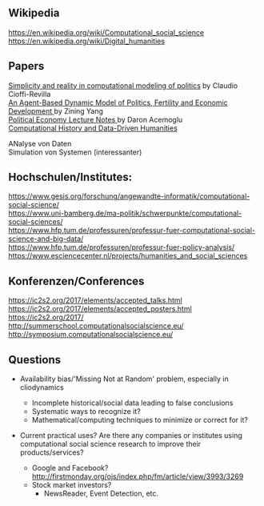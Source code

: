 Wikipedia
-------------------
https://en.wikipedia.org/wiki/Computational_social_science           
https://en.wikipedia.org/wiki/Digital_humanities

Papers
-------------------
[Simplicity and reality in computational modeling of politics](https://link.springer.com/article/10.1007/s10588-008-9042-2) by     Claudio Cioffi-Revilla         
[An Agent-Based Dynamic Model of Politics, Fertility
and Economic Development
](http://computationalsocialscience.org/wp-content/uploads/2015/10/CSSSA_2015_submission_3.pdf) by Zining Yang         
[Political Economy Lecture Notes
](https://economics.mit.edu/files/8753) by Daron Acemoglu         
[Computational History and Data-Driven Humanities
](https://www.springer.com/us/book/9783319462233)


ANalyse von Daten         
Simulation von Systemen (interessanter)

Hochschulen/Institutes:
-------------------
https://www.gesis.org/forschung/angewandte-informatik/computational-social-science/         
https://www.uni-bamberg.de/ma-politik/schwerpunkte/computational-social-sciences/         
https://www.hfp.tum.de/professuren/professur-fuer-computational-social-science-and-big-data/         
https://www.hfp.tum.de/professuren/professur-fuer-policy-analysis/         
https://www.esciencecenter.nl/projects/humanities_and_social_sciences         

Konferenzen/Conferences
-------------------
https://ic2s2.org/2017/elements/accepted_talks.html         
https://ic2s2.org/2017/elements/accepted_posters.html         
https://ic2s2.org/2017/         
http://summerschool.computationalsocialscience.eu/         
http://symposium.computationalsocialscience.eu/         


Questions
---------------------

* Availability bias/'Missing Not at Random' problem, especially in cliodynamics
    - Incomplete historical/social data leading to false conclusions
    - Systematic ways to recognize it? 
    - Mathematical/computing techniques to minimize or correct for it? 
    
* Current practical uses? Are there any companies or institutes using computational social science research to improve their products/services?
    - Google and Facebook? http://firstmonday.org/ojs/index.php/fm/article/view/3993/3269
    - Stock market investors? 
        + NewsReader, Event Detection, etc.
        
    
    


    
    
